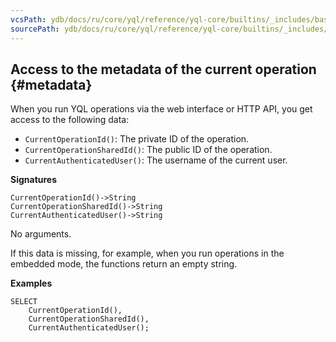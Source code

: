 ```yaml
---
vcsPath: ydb/docs/ru/core/yql/reference/yql-core/builtins/_includes/basic/metadata.md
sourcePath: ydb/docs/ru/core/yql/reference/yql-core/builtins/_includes/basic/metadata.md
---
```

## Access to the metadata of the current operation {#metadata}

When you run YQL operations via the web interface or HTTP API, you get access to the following data:

* `CurrentOperationId()`: The private ID of the operation.
* `CurrentOperationSharedId()`: The public ID of the operation.
* `CurrentAuthenticatedUser()`: The username of the current user.

**Signatures**
```
CurrentOperationId()->String
CurrentOperationSharedId()->String
CurrentAuthenticatedUser()->String
```

No arguments.

If this data is missing, for example, when you run operations in the embedded mode, the functions return an empty string.

**Examples**
```yql
SELECT
    CurrentOperationId(),
    CurrentOperationSharedId(),
    CurrentAuthenticatedUser();
```
